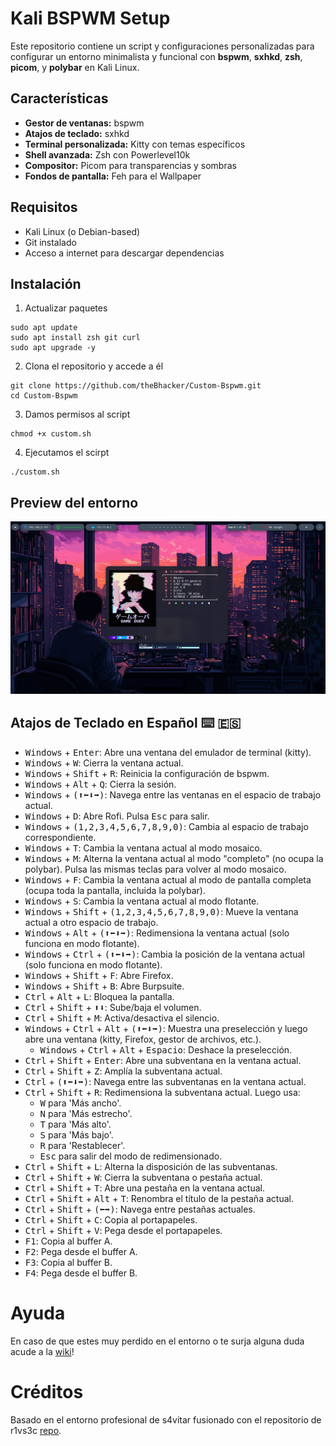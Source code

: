# Kali BSPWM Setup

Este repositorio contiene un script y configuraciones personalizadas para configurar un entorno minimalista y funcional con **bspwm**, **sxhkd**, **zsh**, **picom**, y **polybar** en Kali Linux.

## Características
- **Gestor de ventanas:** bspwm
- **Atajos de teclado:** sxhkd
- **Terminal personalizada:** Kitty con temas específicos
- **Shell avanzada:** Zsh con Powerlevel10k
- **Compositor:** Picom para transparencias y sombras
- **Fondos de pantalla:** Feh para el Wallpaper

## Requisitos
- Kali Linux (o Debian-based)
- Git instalado
- Acceso a internet para descargar dependencias

## Instalación

1. Actualizar paquetes

```shell
sudo apt update
sudo apt install zsh git curl
sudo apt upgrade -y
```
2. Clona el repositorio y accede a él

```shell
git clone https://github.com/theBhacker/Custom-Bspwm.git
cd Custom-Bspwm
```
3. Damos permisos al script

```shell
chmod +x custom.sh
```

4. Ejecutamos el scirpt

```shell
./custom.sh
```
   ## Preview del entorno
   ![PNG](/Preview/preview-entorno.png "bspwm")


## Atajos de Teclado en Español ⌨️ 🇪🇸
- <kbd>Windows</kbd> + <kbd>Enter</kbd>: Abre una ventana del emulador de terminal (kitty).  
- <kbd>Windows</kbd> + <kbd>W</kbd>: Cierra la ventana actual.  
- <kbd>Windows</kbd> + <kbd>Shift</kbd> + <kbd>R</kbd>: Reinicia la configuración de bspwm.  
- <kbd>Windows</kbd> + <kbd>Alt</kbd> + <kbd>Q</kbd>: Cierra la sesión.  
- <kbd>Windows</kbd> + <kbd>(⬆⬅⬇➡)</kbd>: Navega entre las ventanas en el espacio de trabajo actual.  
- <kbd>Windows</kbd> + <kbd>D</kbd>: Abre Rofi. Pulsa <kbd>Esc</kbd> para salir.  
- <kbd>Windows</kbd> + <kbd>(1,2,3,4,5,6,7,8,9,0)</kbd>: Cambia al espacio de trabajo correspondiente.  
- <kbd>Windows</kbd> + <kbd>T</kbd>: Cambia la ventana actual al modo mosaico.  
- <kbd>Windows</kbd> + <kbd>M</kbd>: Alterna la ventana actual al modo "completo" (no ocupa la polybar). Pulsa las mismas teclas para volver al modo mosaico.  
- <kbd>Windows</kbd> + <kbd>F</kbd>: Cambia la ventana actual al modo de pantalla completa (ocupa toda la pantalla, incluida la polybar).  
- <kbd>Windows</kbd> + <kbd>S</kbd>: Cambia la ventana actual al modo flotante.  
- <kbd>Windows</kbd> + <kbd>Shift</kbd> + <kbd>(1,2,3,4,5,6,7,8,9,0)</kbd>: Mueve la ventana actual a otro espacio de trabajo.  
- <kbd>Windows</kbd> + <kbd>Alt</kbd> + <kbd>(⬆⬅⬇➡)</kbd>: Redimensiona la ventana actual (solo funciona en modo flotante).  
- <kbd>Windows</kbd> + <kbd>Ctrl</kbd> + <kbd>(⬆⬅⬇➡)</kbd>: Cambia la posición de la ventana actual (solo funciona en modo flotante).  
- <kbd>Windows</kbd> + <kbd>Shift</kbd> + <kbd>F</kbd>: Abre Firefox.  
- <kbd>Windows</kbd> + <kbd>Shift</kbd> + <kbd>B</kbd>: Abre Burpsuite.  
- <kbd>Ctrl</kbd> + <kbd>Alt</kbd> + <kbd>L</kbd>: Bloquea la pantalla.  
- <kbd>Ctrl</kbd> + <kbd>Shift</kbd> + <kbd>⬆⬇</kbd>: Sube/baja el volumen.  
- <kbd>Ctrl</kbd> + <kbd>Shift</kbd> + <kbd>M</kbd>: Activa/desactiva el silencio.  
- <kbd>Windows</kbd> + <kbd>Ctrl</kbd> + <kbd>Alt</kbd> + <kbd>(⬆⬅⬇➡)</kbd>: Muestra una preselección y luego abre una ventana (kitty, Firefox, gestor de archivos, etc.).  
  - <kbd>Windows</kbd> + <kbd>Ctrl</kbd> + <kbd>Alt</kbd> + <kbd>Espacio</kbd>: Deshace la preselección.  
- <kbd>Ctrl</kbd> + <kbd>Shift</kbd> + <kbd>Enter</kbd>: Abre una subventana en la ventana actual.  
- <kbd>Ctrl</kbd> + <kbd>Shift</kbd> + <kbd>Z</kbd>: Amplía la subventana actual.  
- <kbd>Ctrl</kbd> + <kbd>(⬆⬅⬇➡)</kbd>: Navega entre las subventanas en la ventana actual.  
- <kbd>Ctrl</kbd> + <kbd>Shift</kbd> + <kbd>R</kbd>: Redimensiona la subventana actual. Luego usa:  
   - <kbd>W</kbd> para 'Más ancho'.  
   - <kbd>N</kbd> para 'Más estrecho'.  
   - <kbd>T</kbd> para 'Más alto'.  
   - <kbd>S</kbd> para 'Más bajo'.  
   - <kbd>R</kbd> para 'Restablecer'.  
   - <kbd>Esc</kbd> para salir del modo de redimensionado.  
- <kbd>Ctrl</kbd> + <kbd>Shift</kbd> + <kbd>L</kbd>: Alterna la disposición de las subventanas.  
- <kbd>Ctrl</kbd> + <kbd>Shift</kbd> + <kbd>W</kbd>: Cierra la subventana o pestaña actual.  
- <kbd>Ctrl</kbd> + <kbd>Shift</kbd> + <kbd>T</kbd>: Abre una pestaña en la ventana actual.  
- <kbd>Ctrl</kbd> + <kbd>Shift</kbd> + <kbd>Alt</kbd> + <kbd>T</kbd>: Renombra el título de la pestaña actual.  
- <kbd>Ctrl</kbd> + <kbd>Shift</kbd> + <kbd>(⬅➡)</kbd>: Navega entre pestañas actuales.  
- <kbd>Ctrl</kbd> + <kbd>Shift</kbd> + <kbd>C</kbd>: Copia al portapapeles.  
- <kbd>Ctrl</kbd> + <kbd>Shift</kbd> + <kbd>V</kbd>: Pega desde el portapapeles.  
- <kbd>F1</kbd>: Copia al buffer A.  
- <kbd>F2</kbd>: Pega desde el buffer A.  
- <kbd>F3</kbd>: Copia al buffer B.  
- <kbd>F4</kbd>: Pega desde el buffer B.  


# Ayuda

En caso de que estes muy perdido en el entorno o te surja alguna duda acude a la [wiki](https://github.com/theBhacker/Custom-Bspwm/wiki)!


# Créditos

Basado en el entorno profesional de s4vitar fusionado con el repositorio de r1vs3c [repo](https://github.com/r1vs3c/auto-bspwm).
